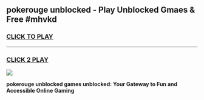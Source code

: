 
## pokerouge unblocked - Play Unblocked Gmaes & Free #mhvkd
<h3>
<a href="https://news.freeplayer.one?title=pokerouge_unblocked&ref=26F">CLICK TO PLAY</a></h3>
<hr>

<h3>
<a href="https://news.freeplayer.one?title=pokerouge_unblocked&ref=26F">CLICK 2 PLAY</a>
  
</h3>

<a href="https://news.freeplayer.one?title=pokerouge_unblocked&ref=26F/"><img src="https://clearcache.store/games.png"></a>


**pokerouge unblocked games unblocked: Your Gateway to Fun and Accessible Online Gaming**
